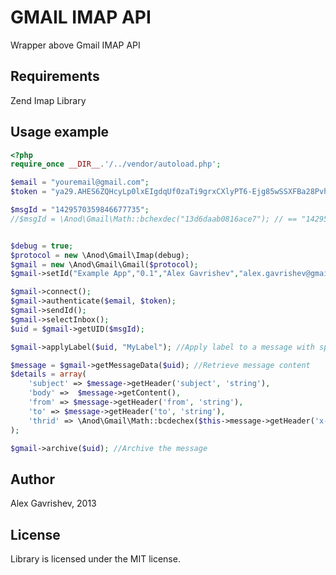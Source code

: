 GMAIL IMAP API
=============================

Wrapper above Gmail IMAP API

## Requirements

Zend Imap Library

## Usage example

```php
<?php
require_once __DIR__.'/../vendor/autoload.php';

$email = "youremail@gmail.com";
$token = "ya29.AHES6ZQHcyLp0lxEIgdqUf0zaTi9grxCXlyPT6-Ejg85wSSXFBa28Pvh";

$msgId = "1429570359846677735";  
//$msgId = \Anod\Gmail\Math::bchexdec("13d6daab0816ace7"); // == "1429570359846677735"


$debug = true;
$protocol = new \Anod\Gmail\Imap(debug);
$gmail = new \Anod\Gmail\Gmail($protocol);
$gmail->setId("Example App","0.1","Alex Gavrishev","alex.gavrishev@gmail.com");

$gmail->connect();
$gmail->authenticate($email, $token);
$gmail->sendId();
$gmail->selectInbox();
$uid = $gmail->getUID($msgId);

$gmail->applyLabel($uid, "MyLabel"); //Apply label to a message with specific UID

$message = $gmail->getMessageData($uid); //Retrieve message content
$details = array(
	'subject' => $message->getHeader('subject', 'string'),
	'body' =>  $message->getContent(),
	'from' => $message->getHeader('from', 'string'),
	'to' => $message->getHeader('to', 'string'),
	'thrid' => \Anod\Gmail\Math::bcdechex($this->message->getHeader('x-gm-thrid', 'string'))
);

$gmail->archive($uid); //Archive the message


```

## Author

Alex Gavrishev, 2013

## License

Library is licensed under the MIT license.